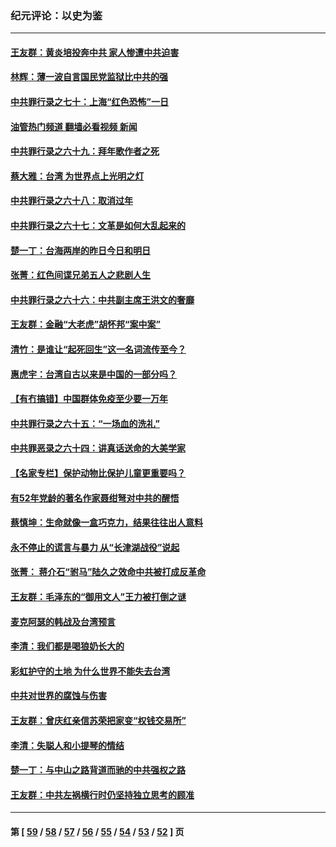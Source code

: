 ### 纪元评论：以史为鉴
---
#### [王友群：黄炎培投奔中共 家人惨遭中共迫害](../../pages/nsc1028/n13556189.md?02060330) 
#### [林辉：薄一波自言国民党监狱比中共的强](../../pages/nsc1028/n13555827.md?02060330) 
#### [中共罪行录之七十：上海“红色恐怖”一日](../../pages/nsc1028/n13554515.md?02060330) 
#### [油管热门频道 翻墙必看视频 新闻](ok?02060330)
#### [中共罪行录之六十九：拜年歌作者之死](../../pages/nsc1028/n13548579.md?02060330) 
#### [蔡大雅：台湾 为世界点上光明之灯](../../pages/nsc1028/n13531530.md?02060330) 
#### [中共罪行录之六十八：取消过年](../../pages/nsc1028/n13546448.md?02060330) 
#### [中共罪行录之六十七：文革是如何大乱起来的](../../pages/nsc1028/n13544416.md?02060330) 
#### [楚一丁：台海两岸的昨日今日和明日](../../pages/nsc1028/n13531468.md?02060330) 
#### [张菁：红色间谍兄弟五人之悲剧人生](../../pages/nsc1028/n13534128.md?02060330) 
#### [中共罪行录之六十六：中共副主席王洪文的奢靡](../../pages/nsc1028/n13527941.md?02060330) 
#### [王友群：金融“大老虎”胡怀邦“案中案”](../../pages/nsc1028/n13523077.md?02060330) 
#### [清竹：是谁让“起死回生”这一名词流传至今？](../../pages/nsc1028/n13523254.md?02060330) 
#### [惠虎宇：台湾自古以来是中国的一部分吗？](../../pages/nsc1028/n13523034.md?02060330) 
#### [【有冇搞错】中国群体免疫至少要一万年](../../pages/nsc1028/n13516675.md?02060330) 
#### [中共罪行录之六十五：“一场血的洗礼”](../../pages/nsc1028/n13517785.md?02060330) 
#### [中共罪恶录之六十四：讲真话送命的大美学家](../../pages/nsc1028/n13512932.md?02060330) 
#### [【名家专栏】保护动物比保护儿童更重要吗？](../../pages/nsc1028/n13506846.md?02060330) 
#### [有52年党龄的著名作家聂绀弩对中共的醒悟](../../pages/nsc1028/n13508154.md?02060330) 
#### [蔡慎坤：生命就像一盒巧克力，结果往往出人意料](../../pages/nsc1028/n13497991.md?02060330) 
#### [永不停止的谎言与暴力 从“长津湖战役”说起](../../pages/nsc1028/n13494094.md?02060330) 
#### [张菁： 蒋介石“驸马”陆久之效命中共被打成反革命](../../pages/nsc1028/n13495439.md?02060330) 
#### [王友群：毛泽东的“御用文人”王力被打倒之谜](../../pages/nsc1028/n13493098.md?02060330) 
#### [麦克阿瑟的韩战及台湾预言](../../pages/nsc1028/n13479197.md?02060330) 
#### [李清：我们都是喝狼奶长大的](../../pages/nsc1028/n13471478.md?02060330) 
#### [彩虹护守的土地 为什么世界不能失去台湾](../../pages/nsc1028/n13476849.md?02060330) 
#### [中共对世界的腐蚀与伤害](../../pages/nsc1028/n13463833.md?02060330) 
#### [王友群：曾庆红亲信苏荣把家变“权钱交易所”](../../pages/nsc1028/n13463003.md?02060330) 
#### [李清：失聪人和小提琴的情结](../../pages/nsc1028/n13459280.md?02060330) 
#### [楚一丁：与中山之路背道而驰的中共强权之路](../../pages/nsc1028/n13437270.md?02060330) 
#### [王友群：中共左祸横行时仍坚持独立思考的顾准](../../pages/nsc1028/n13444722.md?02060330) 

---
#### 第 [ [59](./59.md?02060330) / [58](./58.md?02060330) / [57](./57.md?02060330) / [56](./56.md?02060330) / [55](./55.md?02060330) / [54](./54.md?02060330) / [53](./53.md?02060330) / [52](./52.md?02060330) ] 页
